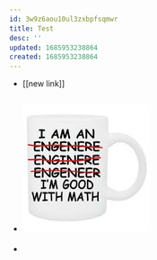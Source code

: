 ```yaml
---
id: 3w9z6aou10ul3zxbpfsqmwr
title: Test
desc: ''
updated: 1685953238864
created: 1685953238864
---
```

- [[new link]]
- ![sdf.jpg](assets/sdf_1685951313419_0.jpg)
	-
-